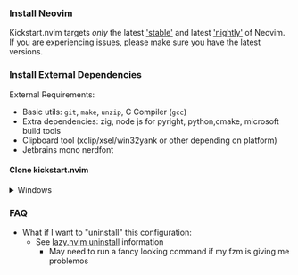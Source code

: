 ### Install Neovim

Kickstart.nvim targets *only* the latest
['stable'](https://github.com/neovim/neovim/releases/tag/stable) and latest
['nightly'](https://github.com/neovim/neovim/releases/tag/nightly) of Neovim.
If you are experiencing issues, please make sure you have the latest versions.

### Install External Dependencies

External Requirements:
- Basic utils: `git`, `make`, `unzip`, C Compiler (`gcc`)
- Extra dependencies: zig, node js for pyright, python,cmake, microsoft build tools
- Clipboard tool (xclip/xsel/win32yank or other depending on platform)
- Jetbrains mono nerdfont

#### Clone kickstart.nvim

<details><summary> Windows </summary>

If you're using `cmd.exe`:

```
git clone https://github.com/jvpanda/kickstart.nvim.git "%localappdata%\nvim"
```

If you're using `powershell.exe`

```
git clone https://github.com/jvpanda/kickstart.nvim.git "${env:LOCALAPPDATA}\nvim"
```

</details>

### FAQ

* What if I want to "uninstall" this configuration:
  * See [lazy.nvim uninstall](https://github.com/folke/lazy.nvim#-uninstalling) information
	* May need to run a fancy looking command if my fzm is giving me problemos

